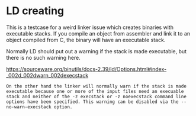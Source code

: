 # LD creating 

This is a testcase for a weird linker issue which creates binaries with executable stacks. If you compile an object from assembler and link it to an object compiled from C, the binary will have an executable stack. 

Normally LD should put out a warning if the stack is made executable, but there is no such warning here.

https://sourceware.org/binutils/docs-2.39/ld/Options.html#index-_002d_002dwarn_002dexecstack
```
On the other hand the linker will normally warn if the stack is made executable because one or more of the input files need an execuable stack and neither of the -z execstack or -z noexecstack command line options have been specified. This warning can be disabled via the --no-warn-execstack option.
```
